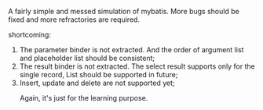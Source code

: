 A fairly simple and messed simulation of mybatis. More bugs should be fixed and more refractories are required.

shortcoming:
1. The parameter binder is not extracted. And the order of argument list and placeholder list should be consistent;
2. The result binder is not extracted. The select result supports only for the single record, List<Object> should be supported in future;
3. Insert, update and delete are not supported yet;


Again, it's just for the learning purpose.
